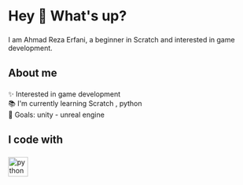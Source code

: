 <h1 align="left">Hey 👋 What's up?</h1>

###

<p align="left">I am Ahmad Reza Erfani, a beginner in Scratch and interested in game development.</p>

###

<h2 align="left">About me</h2>

###

<p align="left">✨ Interested in game development<br>📚 I'm currently learning Scratch , python<br>🎯 Goals: unity - unreal engine</p>

###

<h2 align="left">I code with</h2>

###

<div align="left">
  <img src="https://cdn.jsdelivr.net/gh/devicons/devicon/icons/python/python-original.svg" height="40" alt="python logo"  />
</div>

###
